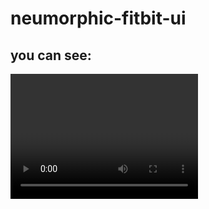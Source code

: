 # neumorphic-fitbit-ui

## you can see:

<video width="300" height="200" autoplay>
  <sourse src="https://github.com/pejmanbtc/neumorphic-fitbit-ui/assets/95918753/3d638d7c-4175-41e7-949a-b0c6d8617af8" type="video/mp4"></sourse>
</video>

